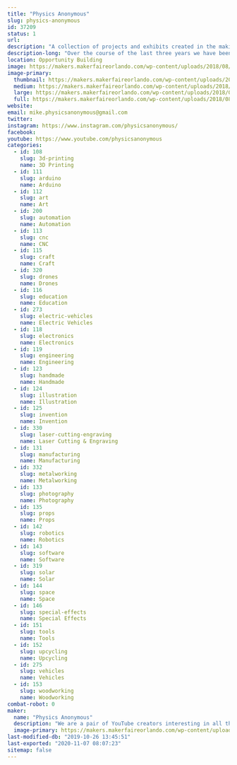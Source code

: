 ```yaml
---
title: "Physics Anonymous"
slug: physics-anonymous
id: 37209
status: 1
url: 
description: "A collection of projects and exhibits created in the making of our science, machining, electronics, and generally-everything-goes YouTube channel"
description-long: "Over the course of the last three years we have been on an adventure to inspire others to make random, interesting and sometimes even useful things. During that journey we have build 3D printers, a Christmas tree made of lasers, high speed skateboards, propane powered pumpkins, taken ultra high resolution pictures of tiny insects, and even made Santa fly (with adorable kitten reindeer on the bridle). We are looking forward to bringing many of these projects, and maybe a special never before seen, made-just-for-Maker-Faire-Orlando project to share our stories, ideas, and enthusiasm for building things, creativity, and hands-on science."
location: Opportunity Building
image: https://makers.makerfaireorlando.com/wp-content/uploads/2018/08/mikesanta2.jpg
image-primary:
  thumbnail: https://makers.makerfaireorlando.com/wp-content/uploads/2018/08/mikesanta2-150x150.jpg
  medium: https://makers.makerfaireorlando.com/wp-content/uploads/2018/08/mikesanta2-300x204.jpg
  large: https://makers.makerfaireorlando.com/wp-content/uploads/2018/08/mikesanta2.jpg
  full: https://makers.makerfaireorlando.com/wp-content/uploads/2018/08/mikesanta2.jpg
website: 
email: mike.physicsanonymous@gmail.com
twitter: 
instagram: https://www.instagram.com/physicsanonymous/
facebook: 
youtube: https://www.youtube.com/physicsanonymous
categories:
  - id: 108
    slug: 3d-printing
    name: 3D Printing
  - id: 111
    slug: arduino
    name: Arduino
  - id: 112
    slug: art
    name: Art
  - id: 200
    slug: automation
    name: Automation
  - id: 113
    slug: cnc
    name: CNC
  - id: 115
    slug: craft
    name: Craft
  - id: 320
    slug: drones
    name: Drones
  - id: 116
    slug: education
    name: Education
  - id: 273
    slug: electric-vehicles
    name: Electric Vehicles
  - id: 118
    slug: electronics
    name: Electronics
  - id: 119
    slug: engineering
    name: Engineering
  - id: 123
    slug: handmade
    name: Handmade
  - id: 124
    slug: illustration
    name: Illustration
  - id: 125
    slug: invention
    name: Invention
  - id: 330
    slug: laser-cutting-engraving
    name: Laser Cutting & Engraving
  - id: 131
    slug: manufacturing
    name: Manufacturing
  - id: 332
    slug: metalworking
    name: Metalworking
  - id: 133
    slug: photography
    name: Photography
  - id: 135
    slug: props
    name: Props
  - id: 142
    slug: robotics
    name: Robotics
  - id: 143
    slug: software
    name: Software
  - id: 319
    slug: solar
    name: Solar
  - id: 144
    slug: space
    name: Space
  - id: 146
    slug: special-effects
    name: Special Effects
  - id: 151
    slug: tools
    name: Tools
  - id: 152
    slug: upcycling
    name: Upcycling
  - id: 275
    slug: vehicles
    name: Vehicles
  - id: 153
    slug: woodworking
    name: Woodworking
combat-robot: 0
maker:
  name: "Physics Anonymous"
  description: "We are a pair of YouTube creators interesting in all things maker. We create useful (and often times completely useless) creations. We tend to leap way before we look, and are always entertained by the result. My brother and I both have art backgrounds, but have been heavily influenced by engineering thanks to our rocket scientist father. "
  image-primary: https://makers.makerfaireorlando.com/wp-content/uploads/2018/08/PA-Logo-01-1024x1024.png
last-modified-db: "2019-10-26 13:45:51"
last-exported: "2020-11-07 08:07:23"
sitemap: false
---
```

